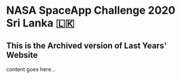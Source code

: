 # NASA SpaceApp Challenge 2020<br> Sri Lanka 🇱🇰

## This is the Archived version of Last Years' Website

content goes here...
